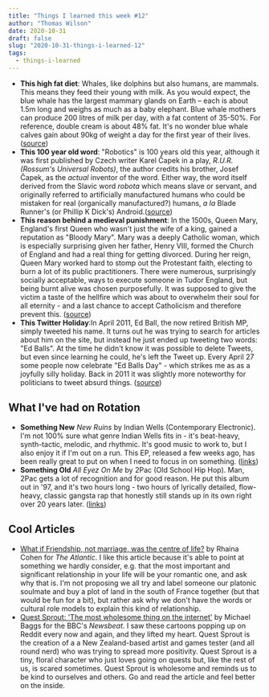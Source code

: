 ```yaml
---
title: "Things I learned this week #12"
author: "Thomas Wilson"
date: 2020-10-31
draft: false
slug: "2020-10-31-things-i-learned-12"
tags:
  - things-i-learned
---
```


- **This high fat diet**: Whales, like dolphins but also humans, are mammals. This means they feed their young with milk. As you would expect, the blue whale has the largest mammary glands on Earth – each is about 1.5m long and weighs as much as a baby elephant. Blue whale mothers can produce 200 litres of milk per day, with a fat content of 35-50%. For reference, double cream is about 48% fat. It's no wonder blue whale calves gain about 90kg of weight a day for the first year of their lives.([source](https://www.discoverwildlife.com/animal-facts/marine-animals/how-do-whales-breastfeed-underwater/))
- **This 100 year old word**: "Robotics" is 100 years old this year, although it was first published by Czech writer Karel Čapek in a play, _R.U.R. (Rossum's Universal Robots)_, the author credits his brother, Josef Čapek, as the _actual_ inventor of the word. Either way, the word itself derived from the Slavic word _robota_ which means slave or servant, and originally referred to artificially manufactured humans who could be mistaken for real (organically manufactured?) humans, _a la_ Blade Runner's (or Phillip K Dick's) Android.([source](https://en.wikipedia.org/wiki/Robotics#Etymology))
- **This reason behind a medieval punishment**: In the 1500s, Queen Mary, England's first Queen who wasn't just the wife of a king, gained a reputation as "Bloody Mary". Mary was a deeply Catholic woman, which is especially surprising given her father, Henry VIII, formed the Church of England and had a real thing for getting divorced. During her reign, Queen Mary worked hard to stomp out the Protestant faith, electing to burn a lot of its public practitioners. There were numerous, surprisingly socially acceptable, ways to execute someone in Tudor England, but being burnt alive was chosen purposefully. It was supposed to give the victim a taste of the hellfire which was about to overwhelm their soul for all eternity - and a last chance to accept Catholicism and therefore prevent this. ([source](https://getpocket.com/explore/item/the-myth-of-bloody-mary))
- **This Twitter Holiday**:In April 2011, Ed Ball, the now retired British MP, simply tweeted his name. It turns out he was trying to search for articles about him on the site, but instead he just ended up tweeting two words: "Ed Balls". At the time he didn't know it was possible to delete Tweets, but even since learning he could, he's left the Tweet up. Every April 27 some people now celebrate "Ed Balls Day" - which strikes me as as a joyfully silly holiday. Back in 2011 it was slightly more noteworthy for politicians to tweet absurd things. ([source](https://www.bbc.co.uk/news/blogs-trending-39744431))

## What I've had on Rotation

- **Something New** _New Ruins_ by Indian Wells (Contemporary Electronic). I'm not 100% sure what genre Indian Wells fits in - it's beat-heavy, synth-tactic, melodic, and rhythmic. It's good music to work to, but I also enjoy it if I'm out on a run. This EP, released a few weeks ago, has been really great to put on when I need to focus in on something. ([links](https://songwhip.com/indian-wells/new-ruins))
- **Something Old** _All Eyez On Me_ by 2Pac (Old School Hip Hop). Man, 2Pac gets a lot of recognition and for good reason. He put this album out in '97, and it's two hours long - two hours of lyrically detailed, flow-heavy, classic gangsta rap that honestly still stands up in its own right over 20 years later. ([links](https://songwhip.com/2pac/all-eyez-on-me-1996))

## Cool Articles

- [What if Friendship, not marriage, was the centre of life?](https://www.theatlantic.com/family/archive/2020/10/people-who-prioritize-friendship-over-romance/616779/?utm_source=pocket-newtab-global-en-GB) by Rhaina Cohen for _The Atlantic_. I like this article because it's able to point at something we hardly consider, e.g. that the most important and significant relationship in your life will be your romantic one, and ask why that is. I'm not proposing we all try and label someone our platonic soulmate and buy a plot of land in the south of France together (but that would be fun for a bit), but rather ask why we don't have the words or cultural role models to explain this kind of relationship.
- [Quest Sprout: 'The most wholesome thing on the internet'](https://www.bbc.co.uk/news/newsbeat-54646324?utm_source=pocket-newtab-global-en-GB) by Michael Baggs for the BBC's _Newsbeat_. I saw these cartoons popping up on Reddit every now and again, and they lifted my heart. Quest Sprout is the creation of a a New Zealand-based artist and games tester (and all round nerd) who was trying to spread more positivity. Quest Sprout is a tiny, floral character who just loves going on quests but, like the rest of us, is scared sometimes. Quest Sprout is wholesome and reminds us to be kind to ourselves and others. Go and read the article and feel better on the inside.
